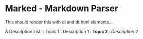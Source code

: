 Marked - Markdown Parser
========================

This should render this with dl and dt html elements...

A Description List:
:   Topic 1   :  Description 1
: **Topic 2** : *Description 2*